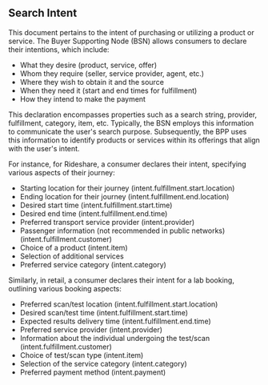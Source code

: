 ## Search Intent

This document pertains to the intent of purchasing or utilizing a product or service. The Buyer Supporting Node (BSN) allows consumers to declare their intentions, which include:

- What they desire (product, service, offer)
- Whom they require (seller, service provider, agent, etc.)
- Where they wish to obtain it and the source
- When they need it (start and end times for fulfillment)
- How they intend to make the payment

This declaration encompasses properties such as a search string, provider, fulfillment, category, item, etc. Typically, the BSN employs this information to communicate the user's search purpose. Subsequently, the BPP uses this information to identify products or services within its offerings that align with the user's intent.

For instance, for Rideshare, a consumer declares their intent, specifying various aspects of their journey:

- Starting location for their journey (intent.fulfillment.start.location)
- Ending location for their journey (intent.fulfillment.end.location)
- Desired start time (intent.fulfillment.start.time)
- Desired end time (intent.fulfillment.end.time)
- Preferred transport service provider (intent.provider)
- Passenger information (not recommended in public networks) (intent.fulfillment.customer)
- Choice of a product (intent.item)
- Selection of additional services
- Preferred service category (intent.category)

Similarly, in retail, a consumer declares their intent for a lab booking, outlining various booking aspects:

- Preferred scan/test location (intent.fulfillment.start.location)
- Desired scan/test time (intent.fulfillment.start.time)
- Expected results delivery time (intent.fulfillment.end.time)
- Preferred service provider (intent.provider)
- Information about the individual undergoing the test/scan (intent.fulfillment.customer)
- Choice of test/scan type (intent.item)
- Selection of the service category (intent.category)
- Preferred payment method (intent.payment)
